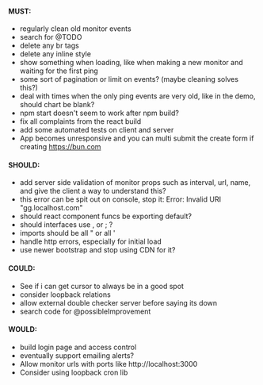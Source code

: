 #### MUST:
- regularly clean old monitor events
- search for @TODO
- delete any br tags
- delete any inline style
- show something when loading, like when making a new monitor and waiting for the first ping
- some sort of pagination or limit on events? (maybe cleaning solves this?)
- deal with times when the only ping events are very old, like in the demo, should chart be blank?
- npm start doesn't seem to work after npm build?
- fix all complaints from the react build
- add some automated tests on client and server
- App becomes unresponsive and you can multi submit the create form if creating https://bun.com
#### SHOULD:
- add server side validation of monitor props such as interval, url, name, and give the client a way to understand this?
- this error can be spit out on console, stop it: Error: Invalid URI "gg.localhost.com"
- should react component funcs be exporting default?
- should interfaces use , or ; ?
- imports should be all " or all '
- handle http errors, especially for initial load
- use newer bootstrap and stop using CDN for it?
#### COULD:
- See if i can get cursor to always be in a good spot
- consider loopback relations
- allow external double checker server before saying its down
- search code for @possibleImprovement

#### WOULD:
- build login page and access control
- eventually support emailing alerts?
- Allow monitor urls with ports like http://localhost:3000
- Consider using loopback cron lib
